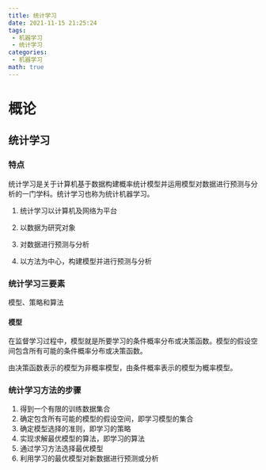 ```yaml
---
title: 统计学习
date: 2021-11-15 21:25:24
tags:
 - 机器学习
 - 统计学习
categories:
 - 机器学习
math: true
---
```


# 概论

## 统计学习

### 特点

统计学习是关于计算机基于数据构建概率统计模型并运用模型对数据进行预测与分析的一门学科。统计学习也称为统计机器学习。

1. 统计学习以计算机及网络为平台

2. 以数据为研究对象

3. 对数据进行预测与分析

4. 以方法为中心，构建模型并进行预测与分析

### 统计学习三要素

模型、策略和算法

#### 模型

在监督学习过程中，模型就是所要学习的条件概率分布或决策函数。模型的假设空间包含所有可能的条件概率分布或决策函数。

由决策函数表示的模型为非概率模型，由条件概率表示的模型为概率模型。

### 统计学习方法的步骤

1. 得到一个有限的训练数据集合
2. 确定包含所有可能的模型的假设空间，即学习模型的集合
3. 确定模型选择的准则，即学习的策略
4. 实现求解最优模型的算法，即学习的算法
5. 通过学习方法选择最优模型
6. 利用学习的最优模型对新数据进行预测或分析



   
